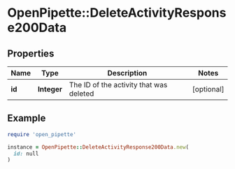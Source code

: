 # OpenPipette::DeleteActivityResponse200Data

## Properties

| Name | Type | Description | Notes |
| ---- | ---- | ----------- | ----- |
| **id** | **Integer** | The ID of the activity that was deleted | [optional] |

## Example

```ruby
require 'open_pipette'

instance = OpenPipette::DeleteActivityResponse200Data.new(
  id: null
)
```

